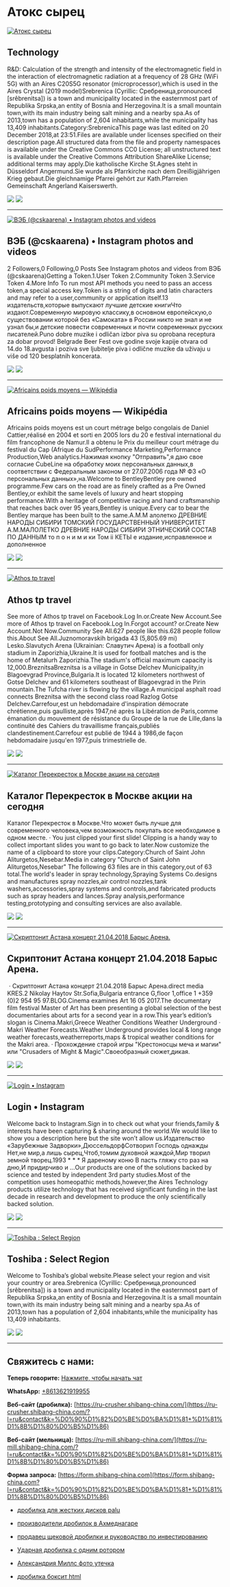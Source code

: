 # Атокс сырец

<a href="https://swt.shibang-china.com/?l=ru&img&k=%D0%90%D1%82%D0%BE%D0%BA%D1%81+%D1%81%D1%8B%D1%80%D0%B5%D1%86" target="_blank">![Атокс сырец](http://static.shibang-china.com/all-800x300/1093.jpg)</a>

## Technology
R&amp;D: Calculation of the strength and intensity of the electromagnetic field in the interaction of electromagnetic radiation at a frequency of 28 GHz (WiFi 5G) with an Aires C20S5G resonator (microprocessor),which is used in the Aires Crystal (2019 model)Srebrenica (Cyrillic: Сребреница,pronounced [sr&#234;brenitsa]) is a town and municipality located in the easternmost part of Republika Srpska,an entity of Bosnia and Herzegovina.It is a small mountain town,with its main industry being salt mining and a nearby spa.As of 2013,town has a population of 2,604 inhabitants,while the municipality has 13,409 inhabitants.Category:SrebrenicaThis page was last edited on 20 December 2018,at 23:51.Files are available under licenses specified on their description page.All structured data from the file and property namespaces is available under the Creative Commons CC0 License; all unstructured text is available under the Creative Commons Attribution ShareAlike License; additional terms may apply.Die katholische Kirche St.Agnes steht in D&#252;sseldorf Angermund.Sie wurde als Pfarrkirche nach dem Drei&#223;igj&#228;hrigen Krieg gebaut.Die gleichnamige Pfarrei geh&#246;rt zur Kath.Pfarreien Gemeinschaft Angerland Kaiserswerth.


<a href="https://whatsapp.shibangsoft.com/WhatsApp.php" target="_blank" title="WhatsApp">![](http://static.shibang-china.com/icon/whatsapp.png)</a> <a href="https://swt.shibang-china.com/?l=ru&icon&k=%D0%90%D1%82%D0%BE%D0%BA%D1%81+%D1%81%D1%8B%D1%80%D0%B5%D1%86" target="_blank">![](http://static.shibang-china.com/icon/chat-ru.png)</a>

---

<a href="https://swt.shibang-china.com/?l=ru&img&k=%D0%90%D1%82%D0%BE%D0%BA%D1%81+%D1%81%D1%8B%D1%80%D0%B5%D1%86" target="_blank">![ВЭБ (@cskaarena) • Instagram photos and videos](http://static.shibang-china.com/all-800x300/828.jpg)</a>

## ВЭБ (@cskaarena) • Instagram photos and videos
2 Followers,0 Following,0 Posts See Instagram photos and videos from ВЭБ (@cskaarena)Getting a Token.1.User Token 2.Community Token 3.Service Token 4.More Info To run most API methods you need to pass an access token,a special access key.Token is a string of digits and latin characters and may refer to a user,community or application itself.13 издательств,которые выпускают лучшие детские книгиЧто издают.Современную мировую классику,в основном европейскую,о существовании которой без &#171;Самоката&#187; в России никто не знал и не узнал бы,и детские повести современных и почти современных русских писателей.Puno dobre muzike i odličan izbor piva su oprobana receptura za dobar provod! Belgrade Beer Fest ove godine svoje kapije otvara od 14.do 18.avgusta i poziva sve ljubitelje piva i odlične muzike da uživaju u više od 120 besplatnih koncerata.


<a href="https://whatsapp.shibangsoft.com/WhatsApp.php" target="_blank" title="WhatsApp">![](http://static.shibang-china.com/icon/whatsapp.png)</a> <a href="https://swt.shibang-china.com/?l=ru&icon&k=%D0%90%D1%82%D0%BE%D0%BA%D1%81+%D1%81%D1%8B%D1%80%D0%B5%D1%86" target="_blank">![](http://static.shibang-china.com/icon/chat-ru.png)</a>

---

<a href="https://swt.shibang-china.com/?l=ru&img&k=%D0%90%D1%82%D0%BE%D0%BA%D1%81+%D1%81%D1%8B%D1%80%D0%B5%D1%86" target="_blank">![Africains poids moyens — Wikip&#233;dia](http://static.shibang-china.com/all-800x300/843.jpg)</a>

## Africains poids moyens — Wikip&#233;dia
Africains poids moyens est un court m&#233;trage belgo congolais de Daniel Cattier,r&#233;alis&#233; en 2004 et sorti en 2005 lors du 20 e festival international du film francophone de Namur.Il a obtenu le Prix du meilleur court m&#233;trage du festival du Cap (Afrique du SudPerformance Marketing,Performance Production,Web analytics.Нажимая кнопку &quot;Отправить&quot;,я даю свое согласие CubeLine на обработку моих персональных данных,в соответствии с Федеральным законом от 27.07.2006 года № ФЗ &#171;О персональных данных&#187;,на.Welcome to BentleyBentley pre owned programme.Few cars on the road are as finely crafted as a Pre Owned Bentley,or exhibit the same levels of luxury and heart stopping performance.With a heritage of competitive racing and hand craftsmanship that reaches back over 95 years,Bentley is unique.Every car to bear the Bentley marque has been built to the same.А.М.М алолетко ДРЕВНИЕ НАРОДЫ СИБИРИ ТОМСКИЙ ГОСУДАРСТВЕННЫЙ УНИВЕРСИТЕТ А.М.МАЛОЛЕТКО ДРЕВНИЕ НАРОДЫ СИБИРИ ЭТНИЧЕСКИЙ СОСТАВ ПО ДАННЫМ то п о н и м и ки Том ii КЕТЫ е издание,исправленное и дополненное


<a href="https://whatsapp.shibangsoft.com/WhatsApp.php" target="_blank" title="WhatsApp">![](http://static.shibang-china.com/icon/whatsapp.png)</a> <a href="https://swt.shibang-china.com/?l=ru&icon&k=%D0%90%D1%82%D0%BE%D0%BA%D1%81+%D1%81%D1%8B%D1%80%D0%B5%D1%86" target="_blank">![](http://static.shibang-china.com/icon/chat-ru.png)</a>

---

<a href="https://swt.shibang-china.com/?l=ru&img&k=%D0%90%D1%82%D0%BE%D0%BA%D1%81+%D1%81%D1%8B%D1%80%D0%B5%D1%86" target="_blank">![Athos tp travel](http://static.shibang-china.com/all-800x300/1361.jpg)</a>

## Athos tp travel
See more of Athos tp travel on Facebook.Log In.or.Create New Account.See more of Athos tp travel on Facebook.Log In.Forgot account? or.Create New Account.Not Now.Community See All.627 people like this.628 people follow this.About See All.Juznomoravskih brigada 43 (5,805.69 mi) Lesko.Slavutych Arena (Ukrainian: Славутич Арена) is a football only stadium in Zaporizhia,Ukraine.It is used for football matches and is the home of Metalurh Zaporizhia.The stadium's official maximum capacity is 12,000.BreznitsaBreznitsa is a village in Gotse Delchev Municipality,in Blagoevgrad Province,Bulgaria.It is located 12 kilometers northwest of Gotse Delchev and 61 kilometers southeast of Blagoevgrad in the Pirin mountain.The Tufcha river is flowing by the village.A municipal asphalt road connects Breznitsa with the second class road Razlog Gotse Delchev.Carrefour,est un hebdomadaire d'inspiration d&#233;mocrate chr&#233;tienne,puis gaulliste,apr&#232;s 1947,n&#233; apr&#232;s la Lib&#233;ration de Paris,comme &#233;manation du mouvement de r&#233;sistance du Groupe de la rue de Lille,dans la continuit&#233; des Cahiers du travaillisme fran&#231;ais,publi&#233;s clandestinement.Carrefour est publi&#233; de 1944 &#224; 1986,de fa&#231;on hebdomadaire jusqu'en 1977,puis trimestrielle de.


<a href="https://whatsapp.shibangsoft.com/WhatsApp.php" target="_blank" title="WhatsApp">![](http://static.shibang-china.com/icon/whatsapp.png)</a> <a href="https://swt.shibang-china.com/?l=ru&icon&k=%D0%90%D1%82%D0%BE%D0%BA%D1%81+%D1%81%D1%8B%D1%80%D0%B5%D1%86" target="_blank">![](http://static.shibang-china.com/icon/chat-ru.png)</a>

---

<a href="https://swt.shibang-china.com/?l=ru&img&k=%D0%90%D1%82%D0%BE%D0%BA%D1%81+%D1%81%D1%8B%D1%80%D0%B5%D1%86" target="_blank">![Каталог Перекресток в Москве акции на сегодня](http://static.shibang-china.com/all-800x300/1202.jpg)</a>

## Каталог Перекресток в Москве акции на сегодня
Каталог Перекресток в Москве.Что может быть лучше для современного человека,чем возможность покупать все необходимое в одном месте.&nbsp;&#0183;&#32;You just clipped your first slide! Clipping is a handy way to collect important slides you want to go back to later.Now customize the name of a clipboard to store your clips.Category:Church of Saint John Aliturgetos,Nesebar.Media in category &quot;Church of Saint John Aliturgetos,Nesebar&quot; The following 63 files are in this category,out of 63 total.The world's leader in spray technology,Spraying Systems Co.designs and manufactures spray nozzles,air control nozzles,tank washers,accessories,spray systems and controls,and fabricated products such as spray headers and lances.Spray analysis,performance testing,prototyping and consulting services are also available.


<a href="https://whatsapp.shibangsoft.com/WhatsApp.php" target="_blank" title="WhatsApp">![](http://static.shibang-china.com/icon/whatsapp.png)</a> <a href="https://swt.shibang-china.com/?l=ru&icon&k=%D0%90%D1%82%D0%BE%D0%BA%D1%81+%D1%81%D1%8B%D1%80%D0%B5%D1%86" target="_blank">![](http://static.shibang-china.com/icon/chat-ru.png)</a>

---

<a href="https://swt.shibang-china.com/?l=ru&img&k=%D0%90%D1%82%D0%BE%D0%BA%D1%81+%D1%81%D1%8B%D1%80%D0%B5%D1%86" target="_blank">![Скриптонит Астана концерт 21.04.2018 Барыс Арена.](http://static.shibang-china.com/all-800x300/976.jpg)</a>

## Скриптонит Астана концерт 21.04.2018 Барыс Арена.
&nbsp;&#0183;&#32;Скриптонит Астана концерт 21.04.2018 Барыс Арена.direct media KRES.2 Nikolay Haytov Str.Sofia,Bulgaria entrance G,floor 1,office 1 +359 (0)2 954 95 97.BLOG.Cinema examines Art 16 05 2017.The documentary film festival Master of Art has been presenting a global selection of the best documentaries about arts for a second year in a row.This year’s edition’s slogan is Cinema.Makri,Greece Weather Conditions Weather Underground&nbsp;&#0183;&#32;Makri Weather Forecasts.Weather Underground provides local &amp; long range weather forecasts,weatherreports,maps &amp; tropical weather conditions for the Makri area.&nbsp;&#0183;&#32;Прохождение старой игры &quot;Крестоносцы меча и магии&quot; или &quot;Crusaders of Might &amp; Magic&quot;.Своеобразный сюжет,дикая.


<a href="https://whatsapp.shibangsoft.com/WhatsApp.php" target="_blank" title="WhatsApp">![](http://static.shibang-china.com/icon/whatsapp.png)</a> <a href="https://swt.shibang-china.com/?l=ru&icon&k=%D0%90%D1%82%D0%BE%D0%BA%D1%81+%D1%81%D1%8B%D1%80%D0%B5%D1%86" target="_blank">![](http://static.shibang-china.com/icon/chat-ru.png)</a>

---

<a href="https://swt.shibang-china.com/?l=ru&img&k=%D0%90%D1%82%D0%BE%D0%BA%D1%81+%D1%81%D1%8B%D1%80%D0%B5%D1%86" target="_blank">![Login • Instagram](http://static.shibang-china.com/all-800x300/37.jpg)</a>

## Login • Instagram
Welcome back to Instagram.Sign in to check out what your friends,family &amp; interests have been capturing &amp; sharing around the world.We would like to show you a description here but the site won’t allow us.Издательство &#171;Зарубежные Задворки&#187;,ДюссельдорфСотворил Господь однажды Нет,не мир,а лишь сырец,Чтоб,томим духовной жаждой,Мир творил земной творец.1993 * * * Я дареному коню В пасть гляжу сто раз на дню,И придирчиво и …Our products are one of the solutions backed by science and tested by independent 3rd party studies.Most of the competition uses homeopathic methods,however,the Aires Technology products utilize technology that has received significant funding in the last decade in research and development to produce the only scientifically backed solution.


<a href="https://whatsapp.shibangsoft.com/WhatsApp.php" target="_blank" title="WhatsApp">![](http://static.shibang-china.com/icon/whatsapp.png)</a> <a href="https://swt.shibang-china.com/?l=ru&icon&k=%D0%90%D1%82%D0%BE%D0%BA%D1%81+%D1%81%D1%8B%D1%80%D0%B5%D1%86" target="_blank">![](http://static.shibang-china.com/icon/chat-ru.png)</a>

---

<a href="https://swt.shibang-china.com/?l=ru&img&k=%D0%90%D1%82%D0%BE%D0%BA%D1%81+%D1%81%D1%8B%D1%80%D0%B5%D1%86" target="_blank">![Toshiba : Select Region](http://static.shibang-china.com/all-800x300/1133.jpg)</a>

## Toshiba : Select Region
Welcome to Toshiba’s global website.Please select your region and visit your country or area.Srebrenica (Cyrillic: Сребреница,pronounced [sr&#234;brenitsa]) is a town and municipality located in the easternmost part of Republika Srpska,an entity of Bosnia and Herzegovina.It is a small mountain town,with its main industry being salt mining and a nearby spa.As of 2013,town has a population of 2,604 inhabitants,while the municipality has 13,409 inhabitants.

<a href="https://whatsapp.shibangsoft.com/WhatsApp.php" target="_blank" title="WhatsApp">![](http://static.shibang-china.com/icon/whatsapp.png)</a> <a href="https://swt.shibang-china.com/?l=ru&icon&k=%D0%90%D1%82%D0%BE%D0%BA%D1%81+%D1%81%D1%8B%D1%80%D0%B5%D1%86" target="_blank">![](http://static.shibang-china.com/icon/chat-ru.png)</a>

---
## Свяжитесь с нами:

**Теперь говорите:** [Нажмите, чтобы начать чат](https://swt.shibang-china.com?l=ru&contact&k=%D0%90%D1%82%D0%BE%D0%BA%D1%81+%D1%81%D1%8B%D1%80%D0%B5%D1%86)

**WhatsApp:**  [+8613621919955](https://whatsapp.shibangsoft.com/WhatsApp.php)

**Веб-сайт (дробилка):** [https://ru-crusher.shibang-china.com/](https://ru-crusher.shibang-china.com/?l=ru&contact&k=%D0%90%D1%82%D0%BE%D0%BA%D1%81+%D1%81%D1%8B%D1%80%D0%B5%D1%86)

**Веб-сайт (мельница):** [https://ru-mill.shibang-china.com/](https://ru-mill.shibang-china.com/?l=ru&contact&k=%D0%90%D1%82%D0%BE%D0%BA%D1%81+%D1%81%D1%8B%D1%80%D0%B5%D1%86)

**Форма запроса:** [https://form.shibang-china.com](https://form.shibang-china.com?l=ru&contact&k=%D0%90%D1%82%D0%BE%D0%BA%D1%81+%D1%81%D1%8B%D1%80%D0%B5%D1%86)

* [дробилка для жестких дисков palu](../132/%D0%B4%D1%80%D0%BE%D0%B1%D0%B8%D0%BB%D0%BA%D0%B0%20%D0%B4%D0%BB%D1%8F%20%D0%B6%D0%B5%D1%81%D1%82%D0%BA%D0%B8%D1%85%20%D0%B4%D0%B8%D1%81%D0%BA%D0%BE%D0%B2%20palu.md)

* [производители дробилок в Ахмеднагаре](../131/%D0%BF%D1%80%D0%BE%D0%B8%D0%B7%D0%B2%D0%BE%D0%B4%D0%B8%D1%82%D0%B5%D0%BB%D0%B8%20%D0%B4%D1%80%D0%BE%D0%B1%D0%B8%D0%BB%D0%BE%D0%BA%20%D0%B2%20%D0%90%D1%85%D0%BC%D0%B5%D0%B4%D0%BD%D0%B0%D0%B3%D0%B0%D1%80%D0%B5.md)

* [продавец щековой дробилки и руководство по инвестированию](../134/%D0%BF%D1%80%D0%BE%D0%B4%D0%B0%D0%B2%D0%B5%D1%86%20%D1%89%D0%B5%D0%BA%D0%BE%D0%B2%D0%BE%D0%B9%20%D0%B4%D1%80%D0%BE%D0%B1%D0%B8%D0%BB%D0%BA%D0%B8%20%D0%B8%20%D1%80%D1%83%D0%BA%D0%BE%D0%B2%D0%BE%D0%B4%D1%81%D1%82%D0%B2%D0%BE%20%D0%BF%D0%BE%20%D0%B8%D0%BD%D0%B2%D0%B5%D1%81%D1%82%D0%B8%D1%80%D0%BE%D0%B2%D0%B0%D0%BD%D0%B8%D1%8E.md)

* [Ударная дробилка с одним ротором](../135/%D0%A3%D0%B4%D0%B0%D1%80%D0%BD%D0%B0%D1%8F%20%D0%B4%D1%80%D0%BE%D0%B1%D0%B8%D0%BB%D0%BA%D0%B0%20%D1%81%20%D0%BE%D0%B4%D0%BD%D0%B8%D0%BC%20%D1%80%D0%BE%D1%82%D0%BE%D1%80%D0%BE%D0%BC.md)

* [Александрия Миллс фото утечка](../135/%D0%90%D0%BB%D0%B5%D0%BA%D1%81%D0%B0%D0%BD%D0%B4%D1%80%D0%B8%D1%8F%20%D0%9C%D0%B8%D0%BB%D0%BB%D1%81%20%D1%84%D0%BE%D1%82%D0%BE%20%D1%83%D1%82%D0%B5%D1%87%D0%BA%D0%B0.md)

* [дробилка боксит html](../135/%D0%B4%D1%80%D0%BE%D0%B1%D0%B8%D0%BB%D0%BA%D0%B0%20%D0%B1%D0%BE%D0%BA%D1%81%D0%B8%D1%82%20html.md)